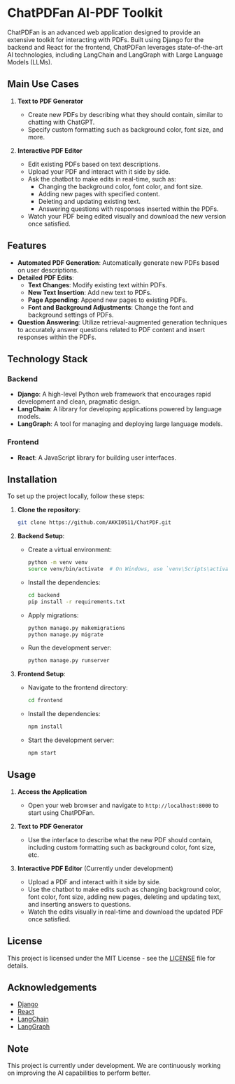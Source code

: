 # ChatPDFan AI-PDF Toolkit

ChatPDFan is an advanced web application designed to provide an extensive toolkit for interacting with PDFs. Built using Django for the backend and React for the frontend, ChatPDFan leverages state-of-the-art AI technologies, including LangChain and LangGraph with Large Language Models (LLMs).

## Main Use Cases

1. **Text to PDF Generator**
   - Create new PDFs by describing what they should contain, similar to chatting with ChatGPT.
   - Specify custom formatting such as background color, font size, and more.

2. **Interactive PDF Editor**
   - Edit existing PDFs based on text descriptions.
   - Upload your PDF and interact with it side by side.
   - Ask the chatbot to make edits in real-time, such as:
     - Changing the background color, font color, and font size.
     - Adding new pages with specified content.
     - Deleting and updating existing text.
     - Answering questions with responses inserted within the PDFs.
   - Watch your PDF being edited visually and download the new version once satisfied.

## Features

- **Automated PDF Generation**: Automatically generate new PDFs based on user descriptions.
- **Detailed PDF Edits**:
  - **Text Changes**: Modify existing text within PDFs.
  - **New Text Insertion**: Add new text to PDFs.
  - **Page Appending**: Append new pages to existing PDFs.
  - **Font and Background Adjustments**: Change the font and background settings of PDFs.
- **Question Answering**: Utilize retrieval-augmented generation techniques to accurately answer questions related to PDF content and insert responses within the PDFs.

## Technology Stack

### Backend
- **Django**: A high-level Python web framework that encourages rapid development and clean, pragmatic design.
- **LangChain**: A library for developing applications powered by language models.
- **LangGraph**: A tool for managing and deploying large language models.

### Frontend
- **React**: A JavaScript library for building user interfaces.

## Installation

To set up the project locally, follow these steps:

1. **Clone the repository**:
   ```bash
   git clone https://github.com/AKKI0511/ChatPDF.git
   ```

2. **Backend Setup**:
   - Create a virtual environment:
     ```bash
     python -m venv venv
     source venv/bin/activate  # On Windows, use `venv\Scripts\activate`
     ```
   - Install the dependencies:
     ```bash
     cd backend
     pip install -r requirements.txt
     ```
   - Apply migrations:
     ```bash
     python manage.py makemigrations
     python manage.py migrate
     ```
   - Run the development server:
     ```bash
     python manage.py runserver
     ```

3. **Frontend Setup**:
   - Navigate to the frontend directory:
     ```bash
     cd frontend
     ```
   - Install the dependencies:
     ```bash
     npm install
     ```
   - Start the development server:
     ```bash
     npm start
     ```

## Usage

1. **Access the Application**
   - Open your web browser and navigate to `http://localhost:8000` to start using ChatPDFan.

2. **Text to PDF Generator**
   - Use the interface to describe what the new PDF should contain, including custom formatting such as background color, font size, etc.

3. **Interactive PDF Editor** (Currently under development)
   - Upload a PDF and interact with it side by side.
   - Use the chatbot to make edits such as changing background color, font color, font size, adding new pages, deleting and updating text, and inserting answers to questions.
   - Watch the edits visually in real-time and download the updated PDF once satisfied.

## License

This project is licensed under the MIT License - see the [LICENSE](LICENSE) file for details.

## Acknowledgements

- [Django](https://www.djangoproject.com/)
- [React](https://reactjs.org/)
- [LangChain](https://github.com/langchain/langchain)
- [LangGraph](https://github.com/langgraph/langgraph)

## Note

This project is currently under development. We are continuously working on improving the AI capabilities to perform better.
